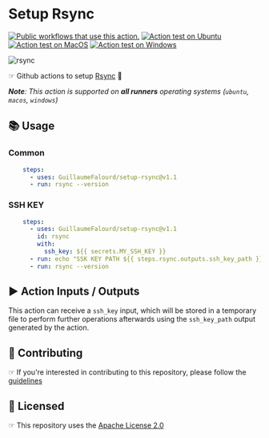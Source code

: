 # Setup Rsync

[![Public workflows that use this action.](https://img.shields.io/endpoint?url=https%3A%2F%2Fapi-endbug.vercel.app%2Fapi%2Fgithub-actions%2Fused-by%3Faction%3DGuillaumeFalourd%2Fsetup-rsync%26badge%3Dtrue)](https://github.com/search?o=desc&q=GuillaumeFalourd+setup-rsync+path%3A.github%2Fworkflows+language%3AYAML&s=&type=Code) [![Action test on Ubuntu](https://github.com/GuillaumeFalourd/setup-rsync/actions/workflows/ubuntu_action_test.yml/badge.svg)](https://github.com/GuillaumeFalourd/setup-rsync/actions/workflows/ubuntu_action_test.yml) [![Action test on MacOS](https://github.com/GuillaumeFalourd/setup-rsync/actions/workflows/macos_action_test.yml/badge.svg)](https://github.com/GuillaumeFalourd/setup-rsync/actions/workflows/macos_action_test.yml) [![Action test on Windows](https://github.com/GuillaumeFalourd/setup-rsync/actions/workflows/windows_action_test.yml/badge.svg)](https://github.com/GuillaumeFalourd/setup-rsync/actions/workflows/windows_action_test.yml)

![rsync](https://user-images.githubusercontent.com/22433243/157238945-fc0f23e3-f83b-480c-a324-9e9288e2ab19.png)

☞ Github actions to setup [Rsync](https://linux.die.net/man/1/rsync) 🔄

_**Note**: This action is supported on **all runners** operating systems (`ubuntu`, `macos`, `windows`)_

## 📚 Usage

### Common

```yaml
    steps:
      - uses: GuillaumeFalourd/setup-rsync@v1.1
      - run: rsync --version
```

### SSH KEY

```yaml
    steps:
      - uses: GuillaumeFalourd/setup-rsync@v1.1
        id: rsync
        with:
          ssh_key: ${{ secrets.MY_SSH_KEY }}
      - run: echo "SSK KEY PATH ${{ steps.rsync.outputs.ssh_key_path }}"
      - run: rsync --version
```

## ▶️ Action Inputs / Outputs

This action can receive a `ssh_key` input, which will be stored in a temporary file to perform further operations afterwards using the `ssh_key_path` output generated by the action.

## 🤝 Contributing

☞ If you're interested in contributing to this repository, please follow the [guidelines](https://github.com/GuillaumeFalourd/setup-rsync/blob/main/CONTRIBUTING.md)

## 🏅 Licensed

☞ This repository uses the [Apache License 2.0](https://github.com/GuillaumeFalourd/setup-rsync/blob/main/LICENSE)

<!-- ### Contribuidores

<a href="https://github.com/GuillaumeFalourd/setup-rsync/graphs/contributors">
  <img src="https://contrib.rocks/image?repo=GuillaumeFalourd/setup-rsync" />
</a>

(Criado com [contributors-img](https://contrib.rocks)) -->
